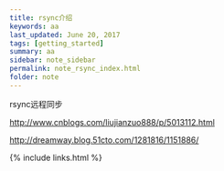 ```yaml
---
title: rsync介绍 
keywords: aa 
last_updated: June 20, 2017
tags: [getting_started]
summary: aa 
sidebar: note_sidebar
permalink: note_rsync_index.html
folder: note 
---
```


rsync远程同步

http://www.cnblogs.com/liujianzuo888/p/5013112.html

http://dreamway.blog.51cto.com/1281816/1151886/


{% include links.html %}
